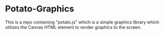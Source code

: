# Potato-Graphics
This is a repo containing "potato.js" which is a simple graphics library which utilizes the Canvas HTML element to render graphics to the screen. 
